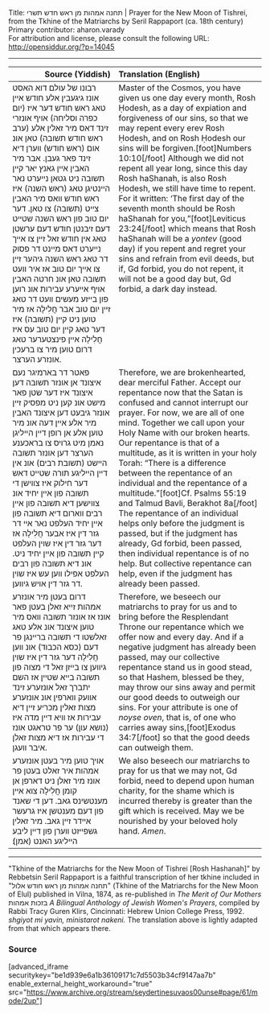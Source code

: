 <html>
<head></head>
<body>
Title: תחנה אמהות מן ראש חדש תשרי | Prayer for the New Moon of Tishrei, from the Tkhine of the Matriarchs by Seril Rappaport (ca. 18th century)<br />
Primary contributor: aharon.varady<br />
For attribution and license, please consult the following URL: <a href="http://opensiddur.org/?p=14045">http://opensiddur.org/?p=14045</a>
<p />
<hr />

<table style="margin-left: auto;margin-right: auto;" class="draggable">
<thead><tr><th id="x" style="text-align: right;">Source (Yiddish)</th><th style="text-align: left;">Translation (English)</th></tr></thead>
<tbody>
<tr>
<td style="vertical-align:top;">
<div class="yiddish"><span lang="he">
רבונו של עולם דוא האסט אונז גיגעבין אלע חודש אײן טאג ראש חודש דער איז (יום כפרה וסליחה) אויף אונזרי זינד דאס מיר זאלין אלע (ערב ראש חודש תשובה) טאן אונ אום (ראש חודש) װערן דיא זינד פאר געבן. אבר מיר האבין אײן גאנץ יאר קײן תשובה ניט גטאן נײערט נאר הײנטיגן טאג (ראש השנה) איז ראש חודש װאס מיר האבין צײט (תשובה) צו טאן. דער יום טוב פון ראש השנה שטײט דעם זיבנטן חודש דעם ערשטן טאג אין חודש זאל זײן צו אײך נײערט דאס מײנט דר פסוק דר טאג ראש השנה גיהער זײן צו אײך יום טוב אז איר װעט תשובה טאן אונ חרטה האבין אויף אײערע עבירות אונ רוען פון בײזע מעשים װעט דר טאג זײן יום טוב אבר חֲלִילָה אז מיר טוען ניט קײן (תשובה) איז דער טאג קײן יום טוב עס איז חֲלִילָה אײן פינצטערער טאג דרום טוען מיר צו ברעכין אונזרע הערצר. 
</span></div></td>
 
<td style="vertical-align:top;">
<div class="english">
Master of the Cosmos, you have given us one day every month, Rosh Ḥodesh, as a day of expiation and forgiveness of our sins, so that we may repent every erev Rosh Ḥodesh, and on  Rosh Ḥodesh our sins will be forgiven.[foot]Numbers 10:10[/foot] Although we did not repent all year long, since this day Rosh haShanah, is also Rosh Ḥodesh, we still have time to repent. For it written: ‘The first day of the seventh month should be Rosh haShanah for you,”[foot]Leviticus 23:24[/foot] which means that Rosh haShanah will be a <em>yontev</em> (good day) if you repent and regret your sins and refrain from evil deeds, but if, Gd forbid, you do not repent, it will not be a good day but, Gd forbid, a dark day instead.
</div></td></tr>


<tr><td style="vertical-align:top;">
<div class="yiddish"><span lang="he">
פאטר דר בארמיגר נעם איצונד אן אונזר תשובה דען איצונד איז דער שטן פאר מישט אונ קען ניט מפסיק זײן אונזר גיבעט דען איצונד האבין מיר אלע אײן דעה אונ מיר טוען אלע אן רופן דײן הײליגן נאמן מיט גרויס צו בראכענע הערצר דען אונזר תשובה הײשט (תשובת רבים) אונ אין דײן הײליגע תורה שטײט דאש דער חילוק איז צװישן די תשובה פון אײן יחיד אונ צװישען דיא תשובה פון אײן רבים װארום דיא תשובה פון אײן יחיד העלפט נאר אײ דר גזר דין איז אבער חֲלִילָה אז דער גזר דין איז שוין העלפט קײן תשובה פון אײן יחיד ניט. אונ דיא תשובה פון רבים העלפט אפילו װען עש איז שוין דר גזר דין אויש גיווען. 
</span></div></td>
 
<td style="vertical-align:top;">
<div class="english">
Therefore, we are brokenhearted, dear merciful Father. Accept our repentance now that the Satan is confused and cannot interrupt our prayer. For now, we are all of one mind. Together we call upon your Holy Name with our broken hearts. Our repentance is that of a multitude, as it is written in your holy Torah: “There is a difference between the repentance of an individual and the repentance of a multitude.”[foot]Cf. Psalms 55:19 and Talmud Bavli, Berakhot 8a[/foot] The repentance of an individual helps only before the judgment is passed, but if the judgment has already, Gd forbid, been passed, then individual repentance is of no help. But collective repentance can help, even if the judgment has already been passed. 
</div></td></tr>


<tr><td style="vertical-align:top;">
<div class="yiddish"><span lang="he">
דרום בעטן מיר אונזרע אמהות זײא זאלן בעטן פאר אונז אז אונזר תשובה װאס מיר טוען איצונד אונ אלע טאג זאלשטו די תשובה ברײנגן פר דעם (כסא הכבוד) אונ װען חֲלִילָה דער גזר דין איז שוין גיווען צו בײזן זאל די מצוה פון תשובה בײא שטײן אז השם יתברך זאל אונזערע זינד אװעק װארפין אונ אונזערע מצות זאלין מכריע זײן דיא עבירות אז װיא דײן מדה איז (נושא עון) ער פר טראגט אונז די עבירות אז דיא מצות זאלן איבר װעגן. 
</span></div></td>
 
<td style="vertical-align:top;">
<div class="english">
Therefore, we beseech our matriarchs to pray for us and to bring before the Resplendant Throne our repentance which we offer now and every day. And if a negative judgment has already been passed, may our collective repentance stand us in good stead, so that Hashem, blessed be they, may throw our sins away and permit our good deeds to outweigh our sins. For your attribute is one of <em>noyse oven</em>, that is, of one who carries away sins,[foot]Exodus 34:7[/foot] so that the good deeds can outweigh them.
</div></td></tr>


<tr><td style="vertical-align:top;">
<div class="yiddish"><span lang="he">
אויך טוען מיר בעטן אונזערע אמהות איר זאלט בעטן פר אונז מיר זאלן ניט דארפן אן קומן חֲלִילָה צוא אײן מענטשינס גאב. דען די שאנד פון דעם מענטשן איז גרעשר אײדר זײן גאב. מיר זאלין גשפײזט װערן פון דײן ליבע הײליגע האנט (אמן)׃
</span></div></td>
 
<td style="vertical-align:top;">
<div class="english">
We also beseech our matriarchs to pray for us that we may not, Gd forbid, need to depend upon human charity, for the shame which is incurred thereby is greater than the gift which is received. May we be nourished by your beloved holy hand. <em>Amen</em>.
</div></td></tr>
</tbody></table>

<hr />

"Tkhine of the Matriarchs for the New Moon of Tishrei [Rosh Hashanah]" by Rebbetsin Seril Rappaport is a faithful transcription of her tkhine included in "תחנה אמהות מן ראש חודש אלול" (Tkhine of the Matriarchs for the New Moon of Elul) published in Vilna, 1874, as re-published in <em>The Merit of Our Mothers</em> בזכות אמהות <em>A Bilingual Anthology of Jewish Women's Prayers</em>, compiled by Rabbi Tracy Guren Klirs, Cincinnati: Hebrew Union College Press, 1992. <em>shgiyot mi yavin, ministarot nakeni.</em> The translation above is lightly adapted from that which appears there.

<h3>Source</h3>

[advanced_iframe securitykey="be1d939e6a1b36109171c7d5503b34cf9147aa7b" enable_external_height_workaround="true" src="https://www.archive.org/stream/seydertinesuvaos00unse#page/61/mode/2up"]

&nbsp;
</body>
</html>